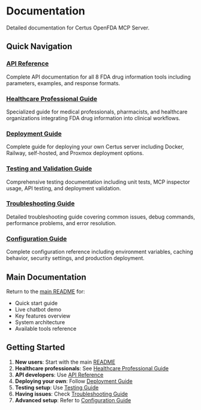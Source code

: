 # Documentation

Detailed documentation for Certus OpenFDA MCP Server.

## Quick Navigation

### [API Reference](api-reference.md)
Complete API documentation for all 8 FDA drug information tools including parameters, examples, and response formats.

### [Healthcare Professional Guide](healthcare-guide.md)
Specialized guide for medical professionals, pharmacists, and healthcare organizations integrating FDA drug information into clinical workflows.

### [Deployment Guide](deployment-guide.md)
Complete guide for deploying your own Certus server including Docker, Railway, self-hosted, and Proxmox deployment options.

### [Testing and Validation Guide](testing-guide.md) 
Comprehensive testing documentation including unit tests, MCP inspector usage, API testing, and deployment validation.

### [Troubleshooting Guide](troubleshooting-guide.md)
Detailed troubleshooting guide covering common issues, debug commands, performance problems, and error resolution.

### [Configuration Guide](configuration-guide.md)
Complete configuration reference including environment variables, caching behavior, security settings, and production deployment.

## Main Documentation

Return to the [main README](../README.md) for:
- Quick start guide
- Live chatbot demo
- Key features overview
- System architecture
- Available tools reference

## Getting Started

1. **New users**: Start with the main [README](../README.md)
2. **Healthcare professionals**: See [Healthcare Professional Guide](healthcare-guide.md)
3. **API developers**: Use [API Reference](api-reference.md) 
4. **Deploying your own**: Follow [Deployment Guide](deployment-guide.md)
5. **Testing setup**: Use [Testing Guide](testing-guide.md)
6. **Having issues**: Check [Troubleshooting Guide](troubleshooting-guide.md)
7. **Advanced setup**: Refer to [Configuration Guide](configuration-guide.md)